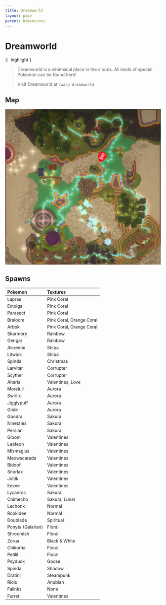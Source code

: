 ```yaml
---
title: Dreamworld
layout: page
parent: Dimensions
---
```

# Dreamworld
{: .highlight }
> Dreamworld is a whimsical place in the clouds. All kinds of special Pokemon can be found here!
> 
> Visit Dreamworld at `/warp dreamworld`
## Map
![Image](/images/dreamworldmap.png)

## Spawns

| Pokemon           | Textures                 |
|:------------------|:-------------------------|
| Lapras            | Pink Coral               |
| Emolga            | Pink Coral               |
| Parasect          | Pink Coral               |
| Breloom           | Pink Coral, Orange Coral |
| Arbok             | Pink Coral, Orange Coral |
| Skarmory          | Rainbow                  |
| Gengar            | Rainbow                  |
| Alcremie          | Shiba                    |
| Litwick           | Shiba                    |
| Spinda            | Christmas                |
| Larvitar          | Corrupter                |
| Scyther           | Corrupter                |
| Altaria           | Valentines, Love         |
| Morelull          | Aurora                   |
| Swirlix           | Aurora                   |
| Jigglypuff        | Aurora                   |
| Gible             | Aurora                   |
| Goodra            | Sakura                   |
| Ninetales         | Sakura                   |
| Persian           | Sakura                   |
| Gloom             | Valentines               |
| Leafeon           | Valentines               |
| Mismagius         | Valentines               |
| Meowscarada       | Valentines               |
| Bidoof            | Valentines               |
| Snorlax           | Valentines               |
| Joltik            | Valentines               |
| Eevee             | Valentines               |
| Lycanroc          | Sakura                   |
| Chimecho          | Sakura, Lunar            |
| Lechonk           | Normal                   |
| Rookidee          | Normal                   |
| Doublade          | Spiritual                |
| Ponyta (Galarian) | Floral                   |
| Shroomish         | Floral                   |
| Zorua             | Black & White            |
| Chikorita         | Floral                   |
| Petilil           | Floral                   |
| Psyduck           | Goose                    |
| Spinda            | Shadow                   |
| Dratini           | Steampunk                |
| Riolu             | Anubian                  |
| Falinks           | None                     |
| Furret            | Valentines               |









